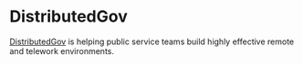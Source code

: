 # DistributedGov

[DistributedGov](https://distributedgov.org) is helping public service teams build highly effective remote and telework environments.